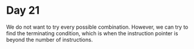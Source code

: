 # Day 21


We do not want to try every possible combination. However, we can try to find the terminating condition, which is when the instruction pointer is beyond the number of instructions.

